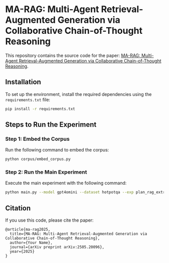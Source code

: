# MA-RAG: Multi-Agent Retrieval-Augmented Generation via Collaborative Chain-of-Thought Reasoning

This repository contains the source code for the paper: [MA-RAG: Multi-Agent Retrieval-Augmented Generation via Collaborative Chain-of-Thought Reasoning](https://arxiv.org/abs/2505.20096).

## Installation

To set up the environment, install the required dependencies using the `requirements.txt` file:

```bash
pip install -r requirements.txt
```

## Steps to Run the Experiment

### Step 1: Embed the Corpus

Run the following command to embed the corpus:

```bash
python corpus/embed_corpus.py
```

### Step 2: Run the Main Experiment

Execute the main experiment with the following command:

```bash
python main.py --model gpt4omini --dataset hotpotqa --exp plan_rag_extract --gpus 0 1
```

## Citation

If you use this code, please cite the paper:

```
@article{ma-rag2025,
  title={MA-RAG: Multi-Agent Retrieval-Augmented Generation via Collaborative Chain-of-Thought Reasoning},
  author={Your Name},
  journal={arXiv preprint arXiv:2505.20096},
  year={2025}
}
```
